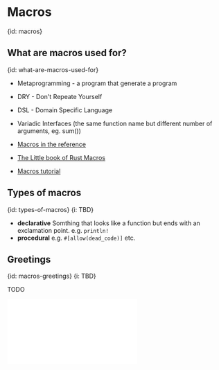 # Macros
{id: macros}

## What are macros used for?
{id: what-are-macros-used-for}

* Metaprogramming - a program that generate a program
* DRY - Don't Repeate Yourself
* DSL - Domain Specific Language
* Variadic Interfaces (the same function name but different number of arguments, eg. sum())


* [Macros in the reference](https://doc.rust-lang.org/reference/macros.html)
* [The Little book of Rust Macros](https://veykril.github.io/tlborm/)
* [Macros tutorial](https://blog.logrocket.com/macros-in-rust-a-tutorial-with-examples/)

## Types of macros
{id: types-of-macros}
{i: TBD}

* **declarative** Somthing that looks like a function but ends with an exclamation point. e.g. `println!`
* **procedural** e.g. `#[allow(dead_code)]` etc.

## Greetings
{id: macros-greetings}
{i: TBD}

TODO

![](examples/macros/greetings/src/main.rs)
